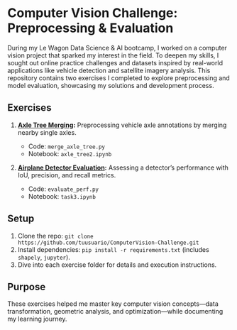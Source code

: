 # Computer Vision Challenge: Preprocessing & Evaluation

During my Le Wagon Data Science & AI bootcamp, I worked on a computer vision project that sparked my interest in the field. To deepen my skills, I sought out online practice challenges and datasets inspired by real-world applications like vehicle detection and satellite imagery analysis. This repository contains two exercises I completed to explore preprocessing and model evaluation, showcasing my solutions and development process.

## Exercises
1. **[Axle Tree Merging](./1_axle_tree_merger/README_1.md):** Preprocessing vehicle axle annotations by merging nearby single axles.
   - Code: `merge_axle_tree.py`
   - Notebook: `axle_tree2.ipynb`

2. **[Airplane Detector Evaluation](./2_performance_evaluation_precision_accuracy/README_2.md):** Assessing a detector’s performance with IoU, precision, and recall metrics.
   - Code: `evaluate_perf.py`
   - Notebook: `task3.ipynb`

## Setup
1. Clone the repo: `git clone https://github.com/tuusuario/ComputerVision-Challenge.git`
2. Install dependencies: `pip install -r requirements.txt` (includes `shapely`, `jupyter`).
3. Dive into each exercise folder for details and execution instructions.

## Purpose
These exercises helped me master key computer vision concepts—data transformation, geometric analysis, and optimization—while documenting my learning journey.
